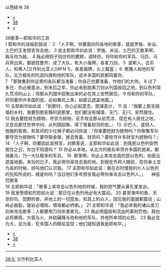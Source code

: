 ﻿





 以西结书 38




* [<](bible/EZK37.md)
* [38](bible/EZK.md)
* [>](bible/EZK39.md)



 
38歌革—耶和华的工具  
1 耶和华的话临到我说： 
2 「人子啊，你要面向玛各地的歌革，就是罗施、米设、土巴的王发预言攻击他， 
3 说主耶和华如此说：罗施、米设、土巴的王歌革啊，我与你为敌。 
4 我必用钩子钩住你的腮颊，调转你，将你和你的军兵、马匹、马兵带出来，都披挂整齐，成了大队，有大小盾牌，各拿刀剑。 
5  波斯人、古实人，和弗人[又作利比亚人](#FN
1)，各拿盾牌，头上戴盔； 
6  歌篾人和他的军队，北方极处的陀迦玛族和他的军队，这许多国的民都同着你。  
7 「那聚集到你这里的各队都当准备；你自己也要准备，作他们的大帅。 
8 过了多日，你必被差派。到末后之年，你必来到脱离刀剑从列国收回之地，到以色列常久荒凉的山上；但那从列国中招聚出来的必在其上安然居住。 
9 你和你的军队，并同着你许多国的民，必如暴风上来，如密云遮盖地面。」  
10 主耶和华如此说：「到那时，你心必起意念，图谋恶计， 
11 说：『我要上那无城墙的乡村，我要到那安静的民那里，他们都没有城墙，无门、无闩，安然居住。 
12 我去要抢财为掳物，夺货为掠物，反手攻击那从前荒凉、现在有人居住之地，又攻击那住世界中间、从列国招聚、得了牲畜财货的民。』 
13  示巴人、底但人、他施的客商，和其间的少壮狮子都必问你说：『你来要抢财为掳物吗？你聚集军队要夺货为掠物吗？要夺取金银，掳去牲畜、财货吗？要抢夺许多财宝为掳物吗？』  
14 「人子啊，你要因此发预言，对歌革说，主耶和华如此说：到我民以色列安然居住之日，你岂不知道吗？ 
15 你必从本地，从北方的极处率领许多国的民来，都骑着马，乃一大队极多的军兵。 
16  歌革啊，你必上来攻击我的民以色列，如密云遮盖地面。末后的日子，我必带你来攻击我的地，到我在外邦人眼前，在你身上显为圣的时候，好叫他们认识我。 
17 主耶和华如此说：我在古时借我的仆人以色列的先知所说的，就是你吗？当日他们多年预言我必带你来攻击以色列人。」 　神惩罚歌革  
18 主耶和华说：「歌革上来攻击以色列地的时候，我的怒气要从鼻孔里发出。 
19 我发愤恨和烈怒如火说：那日在以色列地必有大震动， 
20 甚至海中的鱼、天空的鸟、田野的兽，并地上的一切昆虫，和其上的众人，因见我的面就都震动；山岭必崩裂，陡岩必塌陷，墙垣都必坍倒。」 
21 主耶和华说：「我必命我的诸山发刀剑来攻击歌革；人都要用刀剑杀害弟兄。 
22 我必用瘟疫和流血的事刑罚他。我也必将暴雨、大雹与火，并硫磺降与他和他的军队，并他所率领的众民。 
23 我必显为大，显为圣，在多国人的眼前显现；他们就知道我是耶和华。」 
* [<](bible/EZK37.md)
* [38](bible/EZK.md)
* [>](bible/EZK39.md)





---


[38:5:](#V5)
又作利比亚人




---









